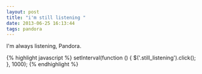 ```yaml
---
layout: post
title: "i'm still listening "
date: 2013-06-25 16:13:44
tags: pandora
---
```


<p>
I'm always listening, Pandora. 

{% highlight javascript %}
setInterval(function () { $('.still_listening').click(); }, 1000);
{% endhighlight %}
</p>
